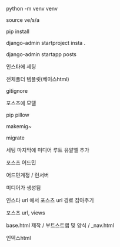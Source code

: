 python -m venv venv

source ve/s/a

pip install

django-admin startproject insta .

django-admin startapp posts

인스타에 세팅

전체폴더 템플릿(베이스html)

gitignore

포스츠에 모델

pip pillow

makemig~

migrate

세팅 마지막에 미디어 루트 유알엘 추가

포스츠 어드민

어드민계정 / 런서버

미디어가 생성됨

인스타 url 에서 포스츠 url 경로 잡아주기

포스츠 url, views

base.html 제작 / 부트스트랩 및 양식 / _nav.html

인덱스html